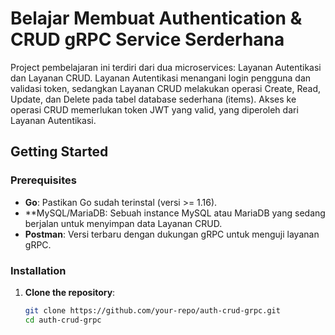 # Belajar Membuat Authentication & CRUD gRPC Service Serderhana

Project pembelajaran ini terdiri dari dua microservices: Layanan Autentikasi dan Layanan CRUD. Layanan Autentikasi menangani login pengguna dan validasi token, sedangkan Layanan CRUD melakukan operasi Create, Read, Update, dan Delete pada tabel database sederhana (items). Akses ke operasi CRUD memerlukan token JWT yang valid, yang diperoleh dari Layanan Autentikasi.

## Getting Started

### Prerequisites
- **Go**: Pastikan Go sudah terinstal (versi >= 1.16).
- **MySQL/MariaDB: Sebuah instance MySQL atau MariaDB yang sedang berjalan untuk menyimpan data Layanan CRUD.
- **Postman**: Versi terbaru dengan dukungan gRPC untuk menguji layanan gRPC.

### Installation
1. **Clone the repository**:
   ```bash
   git clone https://github.com/your-repo/auth-crud-grpc.git
   cd auth-crud-grpc
